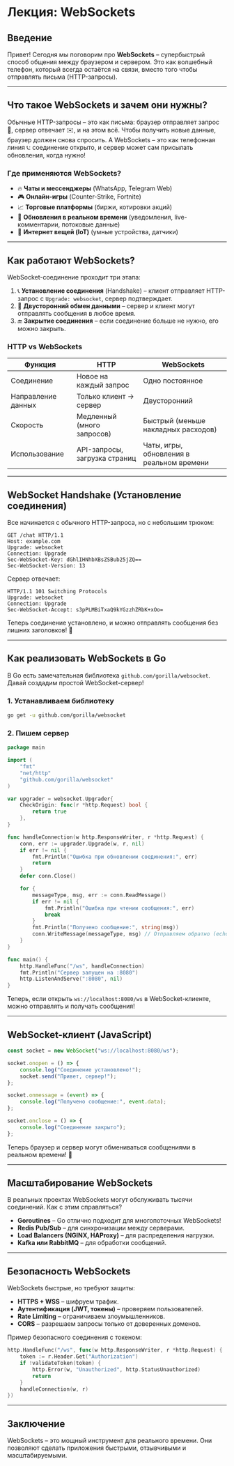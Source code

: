 # Лекция: WebSockets

## Введение
Привет! Сегодня мы поговорим про **WebSockets** – супербыстрый способ общения между браузером и сервером. Это как волшебный телефон, который всегда остаётся на связи, вместо того чтобы отправлять письма (HTTP-запросы).

---

## Что такое WebSockets и зачем они нужны?
Обычные HTTP-запросы – это как письма: браузер отправляет запрос 📜, сервер отвечает ✉️, и на этом всё. Чтобы получить новые данные, браузер должен снова спросить. А WebSockets – это как телефонная линия 📞: соединение открыто, и сервер может сам присылать обновления, когда нужно!

### Где применяются WebSockets?
- 🔥 **Чаты и мессенджеры** (WhatsApp, Telegram Web)
- 🎮 **Онлайн-игры** (Counter-Strike, Fortnite)
- 📈 **Торговые платформы** (биржи, котировки акций)
- 🔄 **Обновления в реальном времени** (уведомления, live-комментарии, потоковые данные)
- 🚗 **Интернет вещей (IoT)** (умные устройства, датчики)

---

## Как работают WebSockets?
WebSocket-соединение проходит три этапа:
1. 📞 **Установление соединения** (Handshake) – клиент отправляет HTTP-запрос с `Upgrade: websocket`, сервер подтверждает.
2. 🔄 **Двусторонний обмен данными** – сервер и клиент могут отправлять сообщения в любое время.
3. 🔚 **Закрытие соединения** – если соединение больше не нужно, его можно закрыть.

### HTTP vs WebSockets
| Функция            | HTTP              | WebSockets        |
|-------------------|-----------------|-----------------|
| Соединение       | Новое на каждый запрос | Одно постоянное |
| Направление данных | Только клиент → сервер | Двусторонний |
| Скорость        | Медленный (много запросов) | Быстрый (меньше накладных расходов) |
| Использование   | API-запросы, загрузка страниц | Чаты, игры, обновления в реальном времени |

---

## WebSocket Handshake (Установление соединения)
Все начинается с обычного HTTP-запроса, но с небольшим трюком:
```http
GET /chat HTTP/1.1
Host: example.com
Upgrade: websocket
Connection: Upgrade
Sec-WebSocket-Key: dGhlIHNhbXBsZSBub25jZQ==
Sec-WebSocket-Version: 13
```

Сервер отвечает:
```http
HTTP/1.1 101 Switching Protocols
Upgrade: websocket
Connection: Upgrade
Sec-WebSocket-Accept: s3pPLMBiTxaQ9kYGzzhZRbK+xOo=
```
Теперь соединение установлено, и можно отправлять сообщения без лишних заголовков! 🚀

---

## Как реализовать WebSockets в Go
В Go есть замечательная библиотека `github.com/gorilla/websocket`. Давай создадим простой WebSocket-сервер!

### 1. Устанавливаем библиотеку
```sh
go get -u github.com/gorilla/websocket
```

### 2. Пишем сервер
```go
package main

import (
	"fmt"
	"net/http"
	"github.com/gorilla/websocket"
)

var upgrader = websocket.Upgrader{
	CheckOrigin: func(r *http.Request) bool {
		return true
	},
}

func handleConnection(w http.ResponseWriter, r *http.Request) {
	conn, err := upgrader.Upgrade(w, r, nil)
	if err != nil {
		fmt.Println("Ошибка при обновлении соединения:", err)
		return
	}
	defer conn.Close()

	for {
		messageType, msg, err := conn.ReadMessage()
		if err != nil {
			fmt.Println("Ошибка при чтении сообщения:", err)
			break
		}
		fmt.Println("Получено сообщение:", string(msg))
		conn.WriteMessage(messageType, msg) // Отправляем обратно (echo)
	}
}

func main() {
	http.HandleFunc("/ws", handleConnection)
	fmt.Println("Сервер запущен на :8080")
	http.ListenAndServe(":8080", nil)
}
```

Теперь, если открыть `ws://localhost:8080/ws` в WebSocket-клиенте, можно отправлять и получать сообщения!

---

## WebSocket-клиент (JavaScript)
```js
const socket = new WebSocket("ws://localhost:8080/ws");

socket.onopen = () => {
    console.log("Соединение установлено!");
    socket.send("Привет, сервер!");
};

socket.onmessage = (event) => {
    console.log("Получено сообщение:", event.data);
};

socket.onclose = () => {
    console.log("Соединение закрыто");
};
```
Теперь браузер и сервер могут обмениваться сообщениями в реальном времени! 🚀

---

## Масштабирование WebSockets
В реальных проектах WebSockets могут обслуживать тысячи соединений. Как с этим справляться?

- **Goroutines** – Go отлично подходит для многопоточных WebSockets!
- **Redis Pub/Sub** – для синхронизации между серверами.
- **Load Balancers (NGINX, HAProxy)** – для распределения нагрузки.
- **Kafka или RabbitMQ** – для обработки сообщений.

---

## Безопасность WebSockets
WebSockets быстрые, но требуют защиты:
- **HTTPS + WSS** – шифруем трафик.
- **Аутентификация (JWT, токены)** – проверяем пользователей.
- **Rate Limiting** – ограничиваем злоумышленников.
- **CORS** – разрешаем запросы только от доверенных доменов.

Пример безопасного соединения с токеном:
```go
http.HandleFunc("/ws", func(w http.ResponseWriter, r *http.Request) {
	token := r.Header.Get("Authorization")
	if !validateToken(token) {
		http.Error(w, "Unauthorized", http.StatusUnauthorized)
		return
	}
	handleConnection(w, r)
})
```

---

## Заключение
WebSockets – это мощный инструмент для реального времени. Они позволяют сделать приложения быстрыми, отзывчивыми и масштабируемыми.

